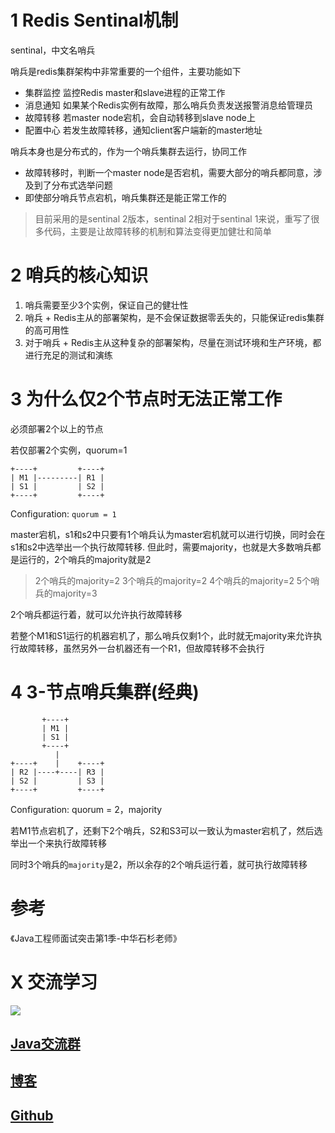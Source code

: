 
# 1 Redis Sentinal机制
sentinal，中文名哨兵

哨兵是redis集群架构中非常重要的一个组件，主要功能如下
- 集群监控
监控Redis master和slave进程的正常工作
- 消息通知
如果某个Redis实例有故障，那么哨兵负责发送报警消息给管理员
- 故障转移
若master node宕机，会自动转移到slave node上
- 配置中心
若发生故障转移，通知client客户端新的master地址

哨兵本身也是分布式的，作为一个哨兵集群去运行，协同工作
- 故障转移时，判断一个master node是否宕机，需要大部分的哨兵都同意，涉及到了分布式选举问题
- 即使部分哨兵节点宕机，哨兵集群还是能正常工作的


> 目前采用的是sentinal 2版本，sentinal 2相对于sentinal 1来说，重写了很多代码，主要是让故障转移的机制和算法变得更加健壮和简单

# 2 哨兵的核心知识
1. 哨兵需要至少3个实例，保证自己的健壮性
2. 哨兵 + Redis主从的部署架构，是不会保证数据零丢失的，只能保证redis集群的高可用性
3. 对于哨兵 + Redis主从这种复杂的部署架构，尽量在测试环境和生产环境，都进行充足的测试和演练

# 3 为什么仅2个节点时无法正常工作
必须部署2个以上的节点

若仅部署2个实例，quorum=1

```
+----+         +----+
| M1 |---------| R1 |
| S1 |         | S2 |
+----+         +----+
```

Configuration: `quorum = 1`


master宕机，s1和s2中只要有1个哨兵认为master宕机就可以进行切换，同时会在s1和s2中选举出一个执行故障转移.
但此时，需要majority，也就是大多数哨兵都是运行的，2个哨兵的majority就是2

> 2个哨兵的majority=2
> 3个哨兵的majority=2
> 4个哨兵的majority=2
> 5个哨兵的majority=3

2个哨兵都运行着，就可以允许执行故障转移

若整个M1和S1运行的机器宕机了，那么哨兵仅剩1个，此时就无majority来允许执行故障转移，虽然另外一台机器还有一个R1，但故障转移不会执行

# 4 3-节点哨兵集群(经典)
```
       +----+
       | M1 |
       | S1 |
       +----+
          |
+----+    |    +----+
| R2 |----+----| R3 |
| S2 |         | S3 |
+----+         +----+
```
Configuration: quorum = 2，majority

若M1节点宕机了，还剩下2个哨兵，S2和S3可以一致认为master宕机了，然后选举出一个来执行故障转移

同时3个哨兵的`majority`是2，所以余存的2个哨兵运行着，就可执行故障转移



# 参考

《Java工程师面试突击第1季-中华石杉老师》

# X 交流学习
![](https://img-blog.csdnimg.cn/20190504005601174.jpg)
## [Java交流群](https://jq.qq.com/?_wv=1027&k=5UB4P1T)
## [博客](https://blog.csdn.net/qq_33589510)
## [Github](https://github.com/Wasabi1234)